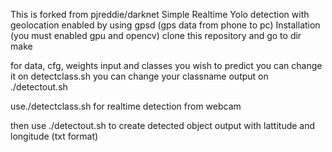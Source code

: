 This is forked from pjreddie/darknet
Simple Realtime Yolo detection with geolocation enabled by using gpsd (gps data from phone to pc)
Installation (you must enabled gpu and opencv)
clone this repository and go to dir
make

for data, cfg, weights input and classes you wish to predict you can change it on detectclass.sh
you can change your classname output on ./detectout.sh

use./detectclass.sh for realtime detection from webcam

then use ./detectout.sh to create detected object output with lattitude and longitude (txt format)
